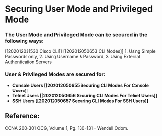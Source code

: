 # Securing User Mode and Privileged Mode

### The User Mode and Privileged Mode can be secured in the following ways:

\[\[202012031530 Cisco CLI\]\] \[\[202012050653 CLI Modes\]\] 1. Using Simple Passwords only, 2. Using Username & Password, 3. Using External Authentication Servers

### User & Privileged Modes are secured for:

* **Console Users    \[\[202012050655 Securing CLI Modes For Console Users\]\]**
* **Telnet Users            \[\[202012050656 Securing CLI Modes For Telnet Users\]\]**
* **SSH Users            \[\[202012050657 Securing CLI Modes For SSH Users\]\]**

## Reference:

CCNA 200-301 OCG, Volume 1, Pg. 130-131 - Wendell Odom.

